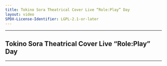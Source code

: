 ```yaml
---
title: Tokino Sora Theatrical Cover Live “Role:Play” Day
layout: video
SPDX-License-Identifier: LGPL-2.1-or-later
---
```


---

## Tokino Sora Theatrical Cover Live “Role:Play” Day

<div class="container">
  <video-js id="my-video" class="vjs-fluid vjs-layout-medium" controls preload="auto" poster="https://media.discordapp.net/attachments/1180439977784516618/1180442743487610910/soraday-night.png">
    <source src="https://xx58j-my.sharepoint.com/:v:/g/personal/peekaboo_xx58j_onmicrosoft_com/Edn52vWfQT9GmD8DUJ7GgD4BbKYBKbyyVRIWiYnHB8rJ-w?download=1" type="video/mp4"/>
  </video-js>
</div>

---
